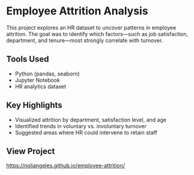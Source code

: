 # Employee Attrition Analysis

This project explores an HR dataset to uncover patterns in employee attrition. The goal was to identify which factors—such as job satisfaction, department, and tenure—most strongly correlate with turnover.

## Tools Used
- Python (pandas, seaborn)
- Jupyter Notebook
- HR analytics dataset

## Key Highlights
- Visualized attrition by department, satisfaction level, and age
- Identified trends in voluntary vs. involuntary turnover
- Suggested areas where HR could intervene to retain staff

## View Project
https://noliangeles.github.io/employee-attrition/

